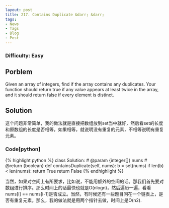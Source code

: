 ```yaml
---
layout: post
title: 217. Contains Duplicate &darr; &darr;
tags:
- News
- Tags
- Blog
- Post
---
```

### Difficulty: Easy

## Porblem

Given an array of integers, find if the array contains any duplicates. Your function should return true if any value appears at least twice in the array, and it should return false if every element is distinct.


## Solution

这个问题非常简单，我的做法就是直接把数组放到set当中就好，然后看set的长度和原数组的长度是否相等，如果相等，就说明没有重复的元素，不相等说明有重复元素。

### Code[python]

{% highlight python %}
class Solution:
    # @param {integer[]} nums
    # @return {boolean}
    def containsDuplicate(self, nums):
        b = set(nums)
        if len(b) < len(nums):
            return True
        return False
{% endhighlight %}

当然，如果对空间上有所要求，比如说，不能用额外的空间的话。那我们首先要对数组进行排序。那么时间上的话最快也就是O(nlogn)，然后遍历一遍，看看nums[i] == nums[i-1]是否成立。当然，有时候还有一些题目问在一个链表上，是否有重复元素。那么，我的做法就是用两个指针去做，时间上是O(n2).
